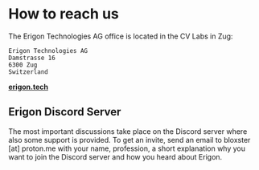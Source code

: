 # How to reach us

The Erigon Technologies AG office is located in the CV Labs in Zug:

```
Erigon Technologies AG
Damstrasse 16
6300 Zug
Switzerland
```

**[erigon.tech](https://erigon.tech)**

## Erigon Discord Server

The most important discussions take place on the Discord server where also some support is provided. To get an invite, send an email to bloxster [at] proton.me with your name, profession, a short explanation why you want to join the Discord server and how you heard about Erigon.

